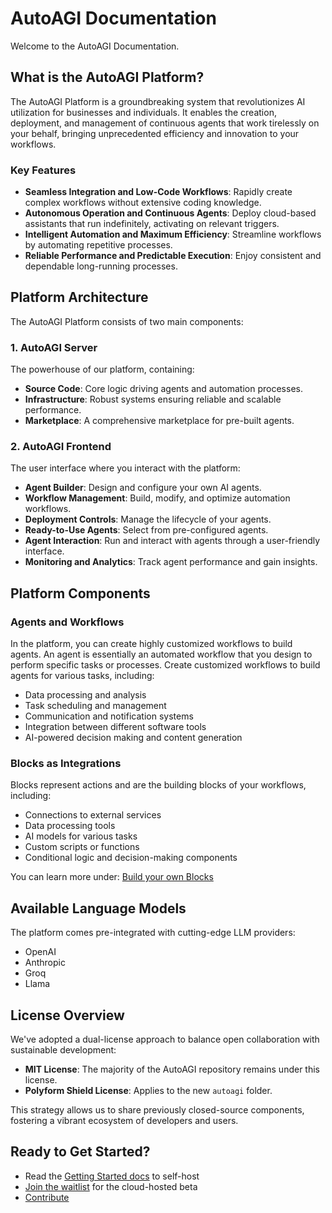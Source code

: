 # AutoAGI Documentation

Welcome to the AutoAGI Documentation.

## What is the AutoAGI Platform?

The AutoAGI Platform is a groundbreaking system that revolutionizes AI utilization for businesses and individuals. It enables the creation, deployment, and management of continuous agents that work tirelessly on your behalf, bringing unprecedented efficiency and innovation to your workflows.

### Key Features

- **Seamless Integration and Low-Code Workflows**: Rapidly create complex workflows without extensive coding knowledge.
- **Autonomous Operation and Continuous Agents**: Deploy cloud-based assistants that run indefinitely, activating on relevant triggers.
- **Intelligent Automation and Maximum Efficiency**: Streamline workflows by automating repetitive processes.
- **Reliable Performance and Predictable Execution**: Enjoy consistent and dependable long-running processes.

## Platform Architecture

The AutoAGI Platform consists of two main components:

### 1. AutoAGI Server

The powerhouse of our platform, containing:

-  **Source Code**: Core logic driving agents and automation processes.
-  **Infrastructure**: Robust systems ensuring reliable and scalable performance.
-  **Marketplace**: A comprehensive marketplace for pre-built agents.

### 2. AutoAGI Frontend

The user interface where you interact with the platform:

-  **Agent Builder**: Design and configure your own AI agents.
-  **Workflow Management**: Build, modify, and optimize automation workflows.
-  **Deployment Controls**: Manage the lifecycle of your agents.
-  **Ready-to-Use Agents**: Select from pre-configured agents.
-  **Agent Interaction**: Run and interact with agents through a user-friendly interface.
-  **Monitoring and Analytics**: Track agent performance and gain insights.

##  Platform Components

### Agents and Workflows

In the platform, you can create highly customized workflows to build agents. An agent is essentially an automated workflow that you design to perform specific tasks or processes. Create customized workflows to build agents for various tasks, including:

- Data processing and analysis
- Task scheduling and management
- Communication and notification systems
- Integration between different software tools
- AI-powered decision making and content generation

### Blocks as Integrations

Blocks represent actions and are the building blocks of your workflows, including:

- Connections to external services
- Data processing tools
- AI models for various tasks
- Custom scripts or functions
- Conditional logic and decision-making components

You can learn more under: [Build your own Blocks](platform/new_blocks.md)

## Available Language Models

The platform comes pre-integrated with cutting-edge LLM providers:

- OpenAI
- Anthropic
- Groq
- Llama

## License Overview 

We've adopted a dual-license approach to balance open collaboration with sustainable development:

- **MIT License**: The majority of the AutoAGI repository remains under this license.
- **Polyform Shield License**: Applies to the new `autoagi` folder.

This strategy allows us to share previously closed-source components, fostering a vibrant ecosystem of developers and users.

## Ready to Get Started?

- Read the [Getting Started docs](https://docs.agpt.co/platform/getting-started/) to self-host
- [Join the waitlist](https://agpt.co/waitlist) for the cloud-hosted beta
- [Contribute](contribute/index.md)